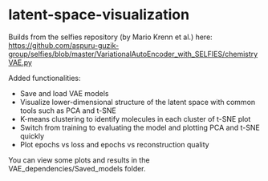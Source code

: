 # latent-space-visualization
Builds from the selfies repository (by Mario Krenn et al.) here: https://github.com/aspuru-guzik-group/selfies/blob/master/VariationalAutoEncoder_with_SELFIES/chemistryVAE.py

Added functionalities:
- Save and load VAE models
- Visualize lower-dimensional structure of the latent space with common tools such as PCA and t-SNE
- K-means clustering to identify molecules in each cluster of t-SNE plot
- Switch from training to evaluating the model and plotting PCA and t-SNE quickly
- Plot epochs vs loss and epochs vs reconstruction quality

You can view some plots and results in the VAE_dependencies/Saved_models folder.
